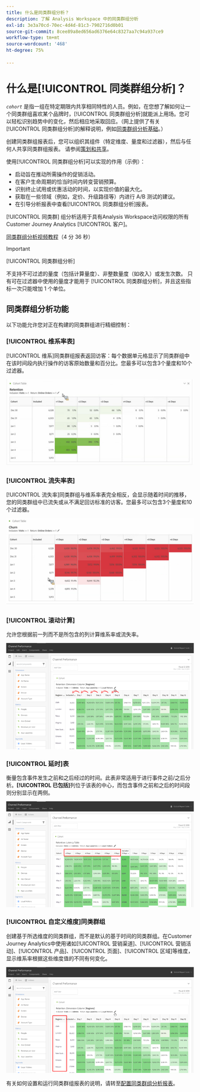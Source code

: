 ```yaml
---
title: 什么是同类群组分析？
description: 了解 Analysis Workspace 中的同类群组分析
exl-id: 3e3a70cd-70ec-4d4d-81c3-7902716d0b01
source-git-commit: 8cee89a8ed656ad6376e64c8327aa7c94a937ce9
workflow-type: tm+mt
source-wordcount: '468'
ht-degree: 75%

---
```


# 什么是[!UICONTROL 同类群组分析]？

*`cohort`* 是指一组在特定期限内共享相同特性的人员。例如，在您想了解如何让一个同类群组喜欢某个品牌时，[!UICONTROL 同类群组分析]就能派上用场。您可以轻松识别趋势中的变化，然后相应地采取回应。（网上提供了有关[!UICONTROL 同类群组分析]的解释说明，例如[同类群组分析基础](https://en.wikipedia.org/wiki/Cohort_analysis)。）

创建同类群组报表后，您可以组织其组件（特定维度、量度和过滤器），然后与任何人共享同类群组报表。 请参阅[策划和共享](/help/analysis-workspace/curate-share/curate.md)。

使用[!UICONTROL 同类群组分析]可以实现的作用（示例）：

* 启动旨在推动所需操作的促销活动。
* 在客户生命周期的恰当时间内转变营销预算。
* 识别终止试用或优惠活动的时间，以实现价值的最大化。
* 获取在一些领域（例如，定价、升级路径等）内进行 A/B 测试的建议。
* 在引导分析报表中查看[!UICONTROL 同类群组分析]报表。

[!UICONTROL 同类群] 组分析适用于具有Analysis Workspace访问权限的所有Customer Journey Analytics [!UICONTROL 客户]。

[同类群组分析视频教程](https://experienceleague.adobe.com/docs/analytics-learn/tutorials/analysis-workspace/cohort-analysis/cohort-analysis-workspace.html?lang=zh-Hans)（4 分 36 秒）

>[!IMPORTANT]
>
>[!UICONTROL 同类群组分析]
>
>不支持不可过滤的量度（包括计算量度）、非整数量度（如收入）或发生次数。 只有可在过滤器中使用的量度才能用于
>[!UICONTROL 同类群组分析]，并且这些指标一次只能增加 1 个单位。

## 同类群组分析功能

以下功能允许您对正在构建的同类群组进行精细控制：

### [!UICONTROL 维系率表]

[!UICONTROL 维系]同类群组报表返回访客：每个数据单元格显示了同类群组中在该时间段内执行操作的访客原始数量和百分比。您最多可以包含3个量度和10个过滤器。

![](assets/retention-report.png)

### [!UICONTROL 流失率表]

[!UICONTROL 流失率]同类群组与维系率表完全相反，会显示随着时间的推移，您的同类群组中已流失或从不满足回访标准的访客。您最多可以包含3个量度和10个过滤器。

![](assets/churn-report.png)

### [!UICONTROL 滚动计算]

允许您根据前一列而不是所包含的列计算维系率或流失率。

![](assets/cohort-rolling-calculation.png)

### [!UICONTROL 延时]表

衡量包含事件发生之前和之后经过的时间。此表非常适用于进行事件之前/之后分析。**[!UICONTROL 已包括]**&#x200B;列位于该表的中心，而包含事件之前和之后的时间段则分别显示在两侧。

![](assets/cohort-latency.png)

### [!UICONTROL 自定义维度]同类群组

创建基于所选维度的同类群组，而不是默认的基于时间的同类群组。在Customer Journey Analytics中使用诸如[!UICONTROL 营销渠道]、[!UICONTROL 营销活动]、[!UICONTROL 产品]、[!UICONTROL 页面]、[!UICONTROL 区域]等维度，显示维系率根据这些维度值的不同有何变化。

![](assets/cohort-customizable-cohort-row.png)

有关如何设置和运行同类群组报表的说明，请转至[配置同类群组分析报表](/help/analysis-workspace/visualizations/cohort-table/t-cohort.md)。
